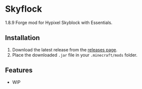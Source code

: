 # Skyflock
1.8.9 Forge mod for Hypixel Skyblock with Essentials.

## Installation
1. Download the latest release from the [releases page](https://github.com/mfaridn03/Skyflock/releases).
2. Place the downloaded `.jar` file in your `.minecraft/mods` folder.

## Features
- WIP

